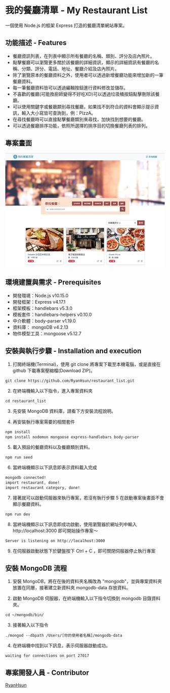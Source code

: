 # 我的餐廳清單 - My Restaurant List
一個使用 Node.js 的框架 Express 打造的餐廳清單網站專案。

## 功能描述 - Features
* 餐廳資訊列表，在列表中顯示所有餐廳的名稱、類別、評分及店內照片。
* 點擊餐廳可以瀏覽更多關於該餐廳的詳細資訊，顯示的詳細資訊有餐廳的名稱、分類、評分、電話、地址、餐廳介紹及店內照片。
* 除了瀏覽原本的餐廳資料之外，使用者可以透過新增餐廳功能來增加新的一筆餐廳資料。
* 每一筆餐廳資料皆可以透過編輯按鈕進行資料修改並儲存。
* 不喜歡的餐廳(可能換廚師變得不好吃XD)可以透過垃圾桶按鈕點擊刪除該餐廳。
* 可以使用關鍵字或餐廳類別尋找餐廳，如果找不到符合的資料會顯示提示資訊，輸入大小寫皆可查詢到，例：PIzzA。
* 在尋找餐廳時可以直接點擊餐廳類別來尋找，加快找到想要的餐廳。
* 可以透過餐廳排序功能，依照所選擇的排序目的切換餐廳列表的排列。

## 專案畫面
![RestaurantList-Demo](https://raw.githubusercontent.com/RyanHsun/restaurant_list/master/app-demo.png "Restaurant List - Demo") 

## 環境建置與需求 - Prerequisites
* 開發環境：Node.js v10.15.0
* 開發框架：Express v4.17.1
* 框架模板：handlebars v5.3.0
* 模板套件：handlebars-helpers v0.10.0
* 中介軟體：body-parser v1.19.0
* 資料庫：  mongoDB v4.2.13
* 物件模型工具：mongoose v5.12.7

## 安裝與執行步驟 - Installation and execution
1. 打開終端機(Terminal)，使用 git clone 將專案下載至本機電腦，或是直接在 github 下載專案壓縮檔(Download ZIP)。
```
git clone https://github.com/RyanHsun/restaurant_list.git
```

2. 在終端機輸入以下指令，進入專案資料夾
```
cd restaurant_list
```

3. 先安裝 MongoDB 資料庫，請看下方安裝流程說明。

4. 再安裝執行專案需要的相關套件
```
npm install
npm install nodemon mongoose express-handlebars body-parser
```

5. 載入預設的餐廳資料以及餐廳類別資料。
```
npm run seed
```

6. 當終端機顯示以下訊息即表示資料載入完成
```
mongodb connected!
import restaurant, done!
import restaurant category, done!
```

7. 接著就可以啟動伺服器來執行專案，若沒有執行步驟 5 在啟動專案後畫面不會顯示餐廳資料。
```
npm run dev
``` 

8. 當終端機顯示以下訊息即成功啟動，使用瀏覽器於網址列中輸入 http://localhost:3000 即可開始操作專案～
```
Server is listening on http://localhost:3000
```

9. 在伺服器啟動狀態下於鍵盤按下 Ctrl + C ，即可關閉伺服器停止執行專案


## 安裝 MongoDB 流程
1. 安裝 MongoDB，將在在後的資料夾名稱改為 "mongodb"，並與專案資料夾放置在同層，接著建立新資料夾 mongodb-data 存放資料。

2. 啟動 MongoDB 伺服器，在終端機輸入以下指令切換到 mongodb 目錄資料夾。
```
cd ~/mongodb/bin/
```

3. 接著輸入以下指令
```
./mongod --dbpath /Users/[你的使用者名稱]/mongodb-data
```

4. 在終端機中找到以下訊息，表示伺服器啟動成功。
```
waiting for connections on port 27017
```

## 專案開發人員 - Contributor
[RyanHsun](https://github.com/RyanHsun)